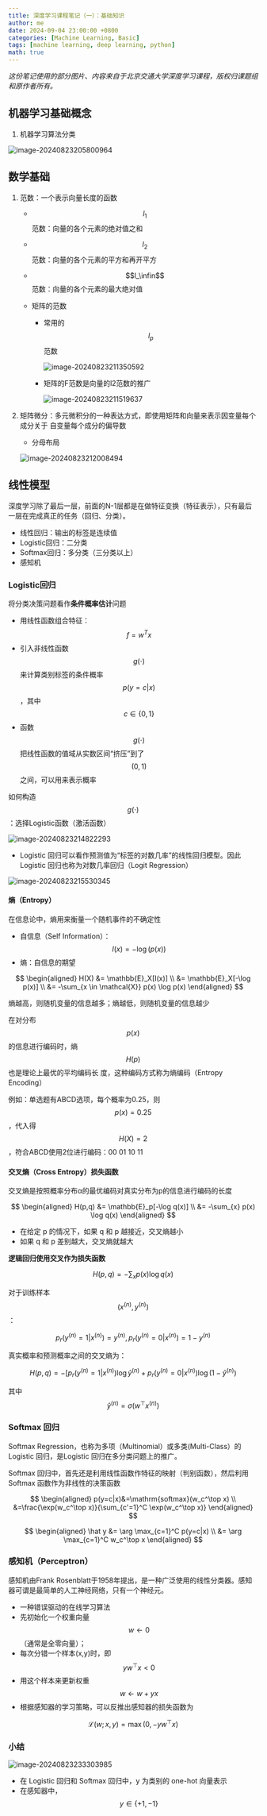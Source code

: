 ```yaml
---
title: 深度学习课程笔记（一）：基础知识
author: me
date: 2024-09-04 23:00:00 +0800
categories: [Machine Learning, Basic]
tags: [machine learning, deep learning, python]
math: true
---
```


_这份笔记使用的部分图片、内容来自于北京交通大学深度学习课程，版权归课题组和原作者所有。_

## 机器学习基础概念

1. 机器学习算法分类

![image-20240823205800964](../assets/img/Autumn2024-hywan/image-20240823205800964.png)

## 数学基础

1. 范数：一个表示向量长度的函数
   - $$l_1$$ 范数：向量的各个元素的绝对值之和

   - $$l_2$$ 范数：向量的各个元素的平方和再开平方

   - $$l_\infin$$ 范数：向量的各个元素的最大绝对值

   - 矩阵的范数

     - 常用的 $$l_p$$ 范数

       ![image-20240823211350592](../assets/img/Autumn2024-hywan/image-20240823211350592.png)

     - 矩阵的F范数是向量的l2范数的推广

       ![image-20240823211519637](../assets/img/Autumn2024-hywan/image-20240823211519637.png)

2. 矩阵微分：多元微积分的一种表达方式，即使用矩阵和向量来表示因变量每个成分关于
   自变量每个成分的偏导数

   - 分母布局

   ![image-20240823212008494](../assets/img/Autumn2024-hywan/image-20240823212008494.png)

## 线性模型

深度学习除了最后一层，前面的N-1层都是在做特征变换（特征表示），只有最后一层在完成真正的任务（回归、分类）。

- 线性回归：输出的标签是连续值
- Logistic回归：二分类
- Softmax回归：多分类（三分类以上）
- 感知机

### Logistic回归

将分类决策问题看作**条件概率估计**问题

- 用线性函数组合特征：$$f=w^Tx$$
- 引入非线性函数 $$g(\cdot)$$ 来计算类别标签的条件概率 $$p(y=c|x)$$，其中 $$c \in \{ 0,1 \}$$
- 函数 $$g(\cdot)$$ 把线性函数的值域从实数区间“挤压”到了 $$(0,1)$$ 之间，可以用来表示概率

如何构造  $$g(\cdot)$$：选择Logistic函数（激活函数）

![image-20240823214822293](../assets/img/Autumn2024-hywan/image-20240823214822293.png)

- Logistic 回归可以看作预测值为“标签的对数几率”的线性回归模型。因此
  Logistic 回归也称为对数几率回归（Logit Regression）

![image-20240823215530345](../assets/img/Autumn2024-hywan/image-20240823215530345.png)

#### 熵（Entropy）

在信息论中，熵用来衡量一个随机事件的不确定性

- 自信息（Self Information）：$$I(x)=-\log(p(x))$$
- 熵：自信息的期望

$$
\begin{aligned}
H(X) &= \mathbb{E}_X[I(x)] \\
&= \mathbb{E}_X[-\log p(x)] \\
&= -\sum_{x \in \mathcal{X}} p(x) \log p(x)
\end{aligned}
$$

熵越高，则随机变量的信息越多；熵越低，则随机变量的信息越少

在对分布 $$p(x)$$ 的信息进行编码时，熵 $$H(p)$$ 也是理论上最优的平均编码长
度，这种编码方式称为熵编码（Entropy Encoding）

例如：单选题有ABCD选项，每个概率为0.25，则 $$p(x)=0.25$$，代入得$$H(X)=2$$，符合ABCD使用2位进行编码：00 01 10 11

#### 交叉熵（Cross Entropy）损失函数

交叉熵是按照概率分布α的最优编码对真实分布为p的信息进行编码的长度

$$
\begin{aligned}
H(p,q) &= \mathbb{E}_p[-\log q(x)] \\
&= -\sum_{x} p(x) \log q(x)
\end{aligned}
$$

- 在给定 p 的情况下，如果 q 和 p 越接近，交叉熵越小
- 如果 q 和 p 差别越大，交叉熵就越大

**逻辑回归使用交叉作为损失函数**

$$
H(p,q) = -\sum_{x} p(x) \log q(x)
$$

对于训练样本 $$(x^{(n)}, y^{(n)})$$：

$$
p_r(y^{(n)}=1|x^{(n)})=y^{(n)}, p_r(y^{(n)}=0|x^{(n)})=1-y^{(n)}
$$

真实概率和预测概率之间的交叉熵为：

$$
H(p,q) = -[p_r(y^{(n)}=1|x^{(n)})\log \hat y^{(n)}+p_r(y^{(n)}=0|x^{(n)})\log (1-\hat y^{(n)})
$$

其中 $$\hat{y}^{(n)} = \sigma(w^\top x^{(n)})$$

### Softmax 回归

Softmax Regression，也称为多项（Multinomial）或多类(Multi-Class）的Logistic 回归，是Logistic 回归在多分类问题上的推广。

Softmax 回归中，首先还是利用线性函数作特征的映射（判别函数），然后利用Softmax 函数作为非线性的决策函数

$$
\begin{aligned}
p(y=c|x)&=\mathrm{softmax}(w_c^\top x) \\
&=\frac{\exp(w_c^\top x)}{\sum_{c'=1}^C \exp(w_c^\top x)}
\end{aligned}
$$

$$
\begin{aligned}
\hat y &= \arg \max_{c=1}^C p(y=c|x) \\
&= \arg \max_{c=1}^C w_c^\top x
\end{aligned}
$$

### 感知机（Perceptron）

感知机由Frank Rosenblatt于1958年提出，是一种广泛使用的线性分类器。感知器可谓是最简单的人工神经网络，只有一个神经元。

- 一种错误驱动的在线学习算法
- 先初始化一个权重向量 $$w \leftarrow 0$$（通常是全零向量）；
- 每次分错一个样本(x,y)时，即 $$yw^\top x <0$$
- 用这个样本来更新权重 $$w \leftarrow w+yx$$
- 根据感知器的学习策略，可以反推出感知器的损失函数为

$$
\mathcal{L}({w}; {x}, y) = \max(0, -y {w}^\top {x})
$$

### 小结

![image-20240823233303985](../assets/img/Autumn2024-hywan/image-20240823233303985.png)

- 在 Logistic 回归和 Softmax 回归中，y 为类别的 one-hot 向量表示
- 在感知器中，$$y \in \{+1,-1\}$$
